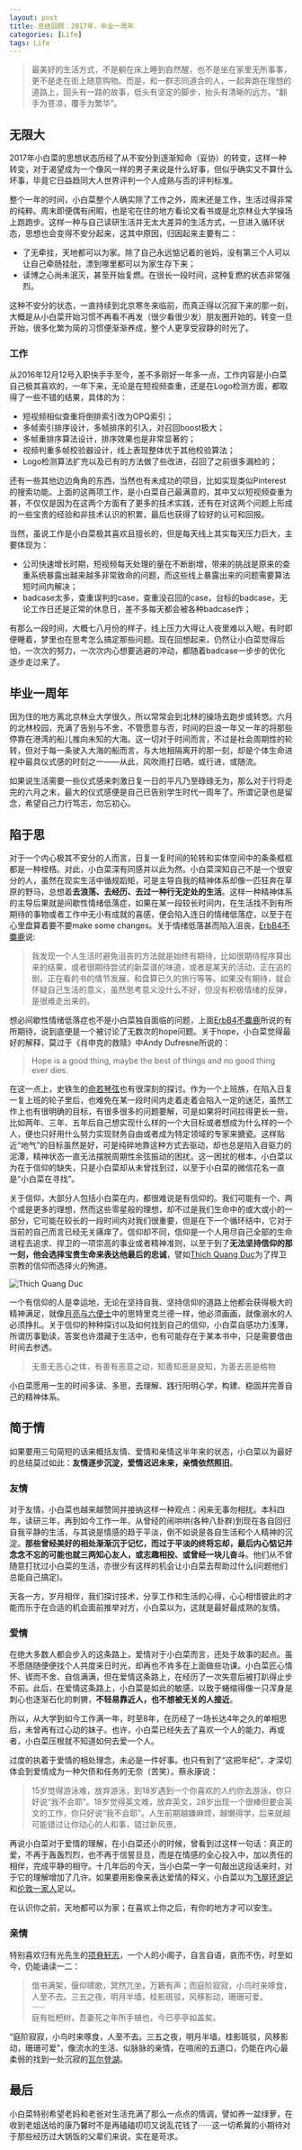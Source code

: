 ```yaml
---
layout: post
title: 总结回顾：2017年，毕业一周年
categories: [Life]
tags: Life
---
```



> 最美好的生活方式，不是躺在床上睡到自然醒，也不是坐在家里无所事事，更不是走在街上随意购物。而是，和一群志同道合的人，一起奔跑在理想的道路上，回头有一路的故事，低头有坚定的脚步，抬头有清晰的远方。“翻手为苍凉，覆手为繁华”。

## 无限大

2017年小白菜的思想状态历经了从不安分到逐渐知命（妥协）的转变，这样一种转变，对于渴望成为一个像风一样的男子来说是什么好事，但似乎确实又不算什么坏事，毕竟它日益趋同大人世界评判一个人成熟与否的评判标准。

整个一年的时间，小白菜整个人确实除了工作之外，周末还是工作，生活过得非常的纯粹。周末即便偶有闲暇，也是宅在住的地方看论文看书或是北京林业大学操场上跑跑步。这样一种与自己读研生活并无太大差异的生活方式，一旦进入循环状态，思想也会变得不安分起来，这其中原因，归因起来主要有二：

- 了无牵挂，天地都可以为家。除了自己永远惦记着的爸妈，没有第三个人可以让自己牵肠挂肚，漂到哪里都可以为家生存下来；
- 读博之心尚未泯灭，甚至开始复燃。在很长一段时间，这种复燃的状态非常强烈。

这种不安分的状态，一直持续到北京寒冬来临前，而真正得以沉寂下来的那一刻，大概是从小白菜开始习惯不再看不再发（很少看很少发）朋友圈开始的。转变一旦开始，很多化繁为简的习惯便渐渐养成，整个人更享受寂静的时光了。

### 工作

从2016年12月12号入职快手手至今，差不多刚好一年多一点，工作内容是小白菜自己极其喜欢的，一年下来，无论是在短视频查重，还是在Logo检测方面，都取得了一些不错的结果，具体的为：

- 短视频相似查重将倒排索引改为OPQ索引；
- 多帧索引排序设计，多帧排序的引入，对召回boost极大；
- 多帧重排序算法设计，排序效果也是非常显著的；
- 视频判重多帧校验器设计，线上表现整体优于其他校验算法；
- Logo检测算法扩充以及已有的方法做了些改进，召回了之前很多漏检的；

还有一些其他边边角角的东西，当然也有未成功的项目，比如实现类似Pinterest的搜索功能。上面的这两项工作，是小白菜自己最满意的，其中又以短视频查重为甚，不仅仅是因为在这两个方面有了更多的技术实践，还有在对这两个问题上形成的一些宝贵的经验和非技术认识的积累，最后也获得了较好的认可和回报。

当然，虽说工作是小白菜极其喜欢且擅长的，但是每天线上其实每天压力巨大，主要体现为：

- 公司快速增长时期，短视频每天处理的量在不断剧增，带来的挑战是原来的查重系统暴露出越来越多非常致命的问题，而这些线上暴露出来的问题需要算法短时间内解决；
- badcase太多，查重误判的case，查重没召回的case，台标的badcase，无论工作日还是正常的休息日，差不多每天都会被各种badcase炸；

有那么一段时间，大概七八月份的样子，线上压力大得让人夜里难以入眠，有时即便睡着，梦里也在思考怎么搞定那些问题。现在回想起来，仍然让小白菜觉得后怕，一次次的努力，一次次内心想要逃避的冲动，都随着badcase一步步的优化逐步走过来了。

## 毕业一周年

因为住的地方离北京林业大学很久，所以常常会到北林的操场去跑步或转悠。六月的北林校园，充满了告别与不舍，不管愿意与否，时间的巨浪一年又一年的将那些停靠在港湾的船儿推向未知的大海。这一切对于时间而言，不过是社会周期性的轮转，但对于每一条驶入大海的船而言，与大地相隔离开的那一刻，却是个体生命进程中最具仪式感的时刻之一——从此，风吹雨打日晒，或行进，或随流。

如果说生活需要一些仪式感来刺激日复一日的平凡乃至碌碌无为，那么对于行将走完的六月之末，最大的仪式感便是自己已告别学生时代一周年了。所谓记录也是留念，希望自己力行笃志，勿忘初心。

## 陷于思

对于一个内心极其不安分的人而言，日复一复时间的轮转和实体空间中的条条框框都是一种桎梏。对此，小白菜深有同感并以此为然。小白菜深知自己不是一个很安分的人，虽然在现实生活中循规蹈矩，可是主导自我的精神体系却像一匹狂奔在草原的野马，总想着**去浪荡、去经历、去过一种行无定处的生活**。这样一种精神体系的主导后果就是间歇性情绪低落症，如果在某一段较长时间内，在生活找不到有所期待的事物或者工作中无小有成就的喜感，便会陷入连日的情绪低落症，以至于在心里盘算着要不要make some changes。关于情绪低落甚而陷入沮丧，[ErbB4不麋鹿](https://www.douban.com/people/81194074/)说:

> 我发现一个人生活时避免沮丧的方法就是始终有期待，比如很期待程序算出来的结果，或者很期待尝试的新菜谱的味道，或者是某天的活动，正在追的剧，正在看的书的情节发展，和盘算已久的旅行等等。如果没有期待，就会怀疑自己生活的意义，虽然思考意义没什么不好，但没有积极情绪的反弹，是很难走出来的。

想必间歇性情绪低落症也不是小白菜独自面临的问题，上面[ErbB4不麋鹿](https://www.douban.com/people/81194074/)所说的有所期待，说到底便是一个被讨论了无数次的hope问题。关于hope，小白菜觉得最好的解释，莫过于《肖申克的救赎》中Andy Dufresne所说的：

> Hope is a good thing, maybe the best of things and no good thing ever dies.

在这一点上，史铁生的[命若琴弦](https://book.douban.com/subject/1136988/)也有很深刻的探讨。作为一个上班族，在陷入日复一复上班的轮子里后，也难免在某一段时间内走着走着会陷入一定的迷茫，虽然工作上也有很明确的目标，有很多很多的问题要解，可是如果将时间拉得更长一些，比如两年、三年、五年后自己想实现什么样的一个大目标或者想成为什么样的一个人，便也只好用什么努力实现财务自由或者成为特定领域的专家来搪瓷。这样贴近“地气”的目标虽然是好，可是纯碎地靠这种方式去驱动，却也总是陷入自驱力的泥潭，精神状态一直无法摆脱周期性余弦振动的困扰。这一困扰的根本，小白菜以为在于信仰的缺失，只是小白菜却从未曾找到过，以至于小白菜的微信花名一直是“小白菜在寻找”。

关于信仰，大部分人包括小白菜在内，都很难说是有信仰的。我们可能有一个、两个或是更多的理想，然而这些零星般的理想，却不过是我们生命中的或大或小的一部分，它可能在较长的一段时间内对我们很重要，但是在下一个循环结中，它对于当前的自己而言已经无关痛痒了。信仰却不同，信仰是一个人用尽自己全部的生命进程去追求、捍卫的一项崇高的事业或者精神准则，以至于到了**无法坚持信仰的那一刻，他会选择宝贵生命来表达他最后的忠诚**，譬如[Thich Quang Duc](https://zh.wikipedia.org/wiki/%E9%87%8B%E5%BB%A3%E5%BE%B7)为了捍卫宗教的信仰而选择火的殉道。

![Thich Quang Duc](http://yongyuan.name/imgs/posts/thich_quang_duc.jpg)

一个有信仰的人是幸运地，无论在坚持自我、坚持信仰的道路上他都会获得极大的精神满足，就像[月亮与六便士](https://book.douban.com/subject/1858513/)中的思特里克兰德一样，他必须画画，就像溺水的人必须挣扎。关于信仰的种种探讨以及如何找到自己的信仰，小白菜自感功力浅薄，所谓历事勤读，答案也许潜藏于生活中，也有可能存在于某本书中，只是需要借由时间去参透。

> 无善无恶心之体，有善有恶意之动，知善知恶是良知，为善去恶是格物

小白菜愿用一生的时间多读、多思，去理解、践行阳明心学，构建、稳固并完善自己的精神体系。

## 简于情

如果要用三句简短的话来概括友情、爱情和亲情这半年来的状态，小白菜以为最好的总结莫过如此：**友情逐步沉淀，爱情迟迟未来，亲情依然照旧**。

### 友情

对于友情，小白菜也越来越赞同并接纳这样一种观点：闲来无事勿相扰。本科四年，读研三年，再到如今工作一年，从曾经的闹哄哄(各种八卦群)到现在各自回归自我平静的生活，与其说是情感的趋于平淡，倒不如说是各自生活和个人精神的沉淀。**那些曾经美好的相处渐渐沉于记忆，而过于平淡的终将忘却，最后内心惦记并念念不忘的可能也就三两知心友人，或志趣相投、或曾经一块儿奋斗**。他们从不曾随意打扰过小白菜的生活，亦很少有这样的机会让小白菜去帮助过什么(问题他们总能自己搞定)。

天各一方，岁月相伴，我们探讨技术，分享工作和生活的心得，心心相惜彼此的才能而乐于在合适的机会面前推举对方，小白菜以为，这就是最好最成熟的友情。

### 爱情

在绝大多数人都会步入的这条路上，爱情对于小白菜而言，还处于故事的起点。虽不愿随随便便找个人共度来日时光，却再也不肯多在上面做些功课。小白菜匠心情怀、锲而不舍、自信满满，但在爱情这条路上，在经历了一次失意后被打趴得止步不前。此后，在爱情这条路上，小白菜是如此的敏感，以致于蜷缩得像一只浑身是刺心也逐渐石化的刺猬，**不轻易靠近人，也不想被无关的人接近**。

所以，从大学到如今工作满一年，时至8年，在历经了一场长达4年之久的单相思后，未曾再有过心动的妹子。也许，小白菜已经失去了喜欢一个人的能力，再或者，小白菜压根就不知道如何去爱一个人。

过度的执着于爱情的相处理念，未必是一件好事。也只有到了“这把年纪”，才深切体会到爱情成为一种欠债和任务的无奈（苦笑）。蔡永康说：

> 15岁觉得游泳难，放弃游泳，到18岁遇到一个你喜欢的人约你去游泳，你只好说“我不会耶”。18岁觉得英文难，放弃英文，28岁出现一个很棒但要会英文的工作，你只好说“我不会耶”。人生前期越嫌麻烦，越懒得学，后来就越可能错过让你动心的人和事，错过新风景。

再说小白菜对于爱情的理解，在小白菜还小的时候，曾看到过这样一句话：真正的爱，不再于轰轰烈烈，也不再于信誓旦旦，而是在情感的全心投入中，加以责任的相伴，完成平静的相守。十几年后的今天，当小白菜一字一句敲出这段话来时，对于它的理解增加了几许。如果要用影像来表达爱情的释义，小白菜以为[飞屋环游记](https://movie.douban.com/subject/2129039/)和[伦敦一家人](https://movie.douban.com/subject/5327189/)足以。

在认识你之前，天地都可以为家；在喜欢上你之后，有你的地方才可以安生。

### 亲情

特别喜欢归有光先生的[项脊轩志](https://www.douban.com/group/topic/3096552/)，一个人的小阁子，自言自语，哀而不伤，时至如今，仍能诵读一二：

> 借书满架，偃仰啸歌，冥然兀坐，万簌有声；而庭阶寂寂，小鸟时来啄食，人至不去。三五之夜，明月半墙，桂影斑驳，风移影动，珊珊可爱。  
······  
庭有枇杷树，吾妻死之年所手植也，今已亭亭如盖矣。 

“庭阶寂寂，小鸟时来啄食，人至不去。三五之夜，明月半墙，桂影斑驳，风移影动，珊珊可爱”，像流水的生活、似脉脉的亲情，在喧闹的五道口，仍能在内心最柔弱的找到一处沉寂的[瓦尔登湖](https://book.douban.com/subject/1865089/)。

## 最后

小白菜特别希望老妈和老爸对生活充满了那么一点点的情调，譬如养一盆绿萝，在收到老姐送给的康乃馨时不是再磕磕叨叨又说乱花钱了······这一切希冀的小期待对于那些经历过大锅饭的父辈们来说，实在是苛求。